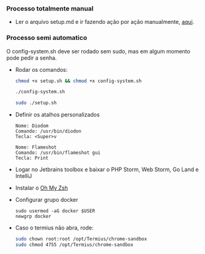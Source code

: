### Processo totalmente manual
- Ler o arquivo setup.md e ir fazendo ação por ação manualmente, [aqui](https://github.com/Jhon-Henkel/utils/blob/main/setup.md).

### Processo semi automatico
O config-system.sh deve ser rodado sem sudo, mas em algum momento pode pedir a senha.

- Rodar os comandos:
  ```bash
  chmod +x setup.sh && chmod +x config-system.sh
  ```
  ```bash
  ./config-system.sh
  ```
  ```bash
  sudo ./setup.sh
  ```
- Definir os atalhos personalizados
  ```
  Nome: Diodom
  Comando: /usr/bin/diodon
  Tecla: <Super>v
  ```
  ```
  Nome: Flameshot
  Comando: /usr/bin/flameshot gui
  Tecla: Print
  ```

- Logar no Jetbrains toolbox e baixar o PHP Storm, Web Storm, Go Land e IntelliJ
- Instalar o [Oh My Zsh](https://github.com/Jhon-Henkel/utils/blob/main/setup.md#zsh-and-ho-my-zsh)
- Configurar grupo docker
  ```
  sudo usermod -aG docker $USER
  newgrp docker
  ```
- Caso o termius não abra, rode:
  ```bash
  sudo chown root:root /opt/Termius/chrome-sandbox   
  sudo chmod 4755 /opt/Termius/chrome-sandbox  
  ```
